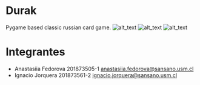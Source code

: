 # Durak
Pygame based classic russian card game. ![alt_text](https://img.shields.io/badge/approved-no-red) ![alt_text](https://img.shields.io/badge/build-stable-green) ![alt_text](https://img.shields.io/badge/coverage-40%25-yellow)

# Integrantes
- Anastasiia Fedorova  201873505-1 
<anastasiia.fedorova@sansano.usm.cl>
- Ignacio Jorquera 201873561-2
<ignacio.jorquera@sansano.usm.cl>


